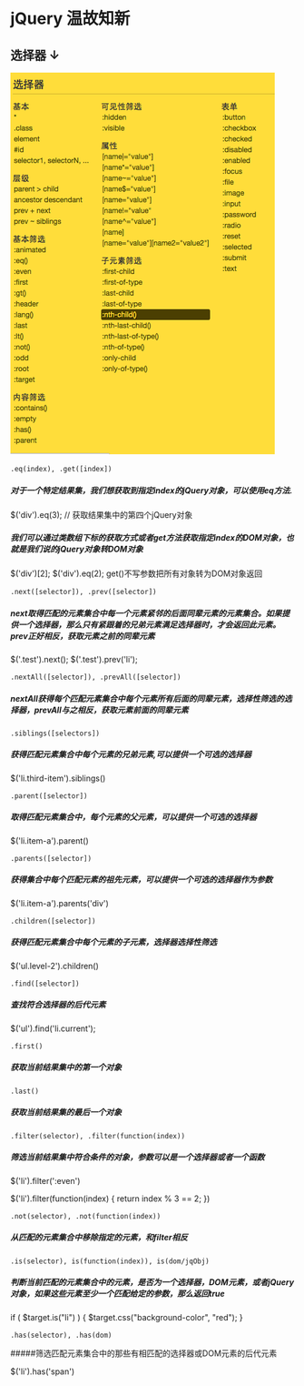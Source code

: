 # jQuery 温故知新



## 选择器 ↓

![选择器](040501.png)



```
.eq(index), .get([index])
```
##### 对于一个特定结果集，我们想获取到指定index的jQuery对象，可以使用eq方法.

$('div').eq(3); // 获取结果集中的第四个jQuery对象

##### 我们可以通过类数组下标的获取方式或者get方法获取指定index的DOM对象，也就是我们说的jQuery对象转DOM对象

$('div')[2];
$('div').eq(2);
get()不写参数把所有对象转为DOM对象返回

```
.next([selector]), .prev([selector])
```
##### next取得匹配的元素集合中每一个元素紧邻的后面同辈元素的元素集合。如果提供一个选择器，那么只有紧跟着的兄弟元素满足选择器时，才会返回此元素。prev正好相反，获取元素之前的同辈元素

$('.test').next();
$('.test').prev('li');
```
.nextAll([selector]), .prevAll([selector])
```
##### nextAll获得每个匹配元素集合中每个元素所有后面的同辈元素，选择性筛选的选择器，prevAll与之相反，获取元素前面的同辈元素
```
.siblings([selectors])
```
##### 获得匹配元素集合中每个元素的兄弟元素,可以提供一个可选的选择器

$('li.third-item').siblings()

```
.parent([selector])
```
##### 取得匹配元素集合中，每个元素的父元素，可以提供一个可选的选择器

$('li.item-a').parent()
```
.parents([selector])
```
##### 获得集合中每个匹配元素的祖先元素，可以提供一个可选的选择器作为参数

$('li.item-a').parents('div')
```
.children([selector])
```
##### 获得匹配元素集合中每个元素的子元素，选择器选择性筛选

$('ul.level-2').children()
```
.find([selector])
```
##### 查找符合选择器的后代元素

$('ul').find('li.current');

```
.first()
```
##### 获取当前结果集中的第一个对象
```
.last()
```
##### 获取当前结果集的最后一个对象
```
.filter(selector), .filter(function(index))
```
##### 筛选当前结果集中符合条件的对象，参数可以是一个选择器或者一个函数

$('li').filter(':even')

$('li').filter(function(index) {
  return index % 3 == 2;
})
```
.not(selector), .not(function(index))
```
##### 从匹配的元素集合中移除指定的元素，和filter相反
```
.is(selector), is(function(index)), is(dom/jqObj)
```
##### 判断当前匹配的元素集合中的元素，是否为一个选择器，DOM元素，或者jQuery对象，如果这些元素至少一个匹配给定的参数，那么返回true

if ( $target.is("li") ) {
    $target.css("background-color", "red");
  }
```
.has(selector), .has(dom)
```
#####筛选匹配元素集合中的那些有相匹配的选择器或DOM元素的后代元素

$('li').has('span')